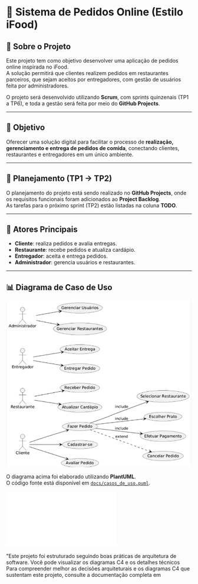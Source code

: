 # 🍔 Sistema de Pedidos Online (Estilo iFood)

## 📖 Sobre o Projeto
Este projeto tem como objetivo desenvolver uma aplicação de pedidos online inspirada no iFood.  
A solução permitirá que clientes realizem pedidos em restaurantes parceiros, que sejam aceitos por entregadores, com gestão de usuários feita por administradores.  

O projeto será desenvolvido utilizando **Scrum**, com sprints quinzenais (TP1 a TP6), e toda a gestão será feita por meio do **GitHub Projects**.

---

## 🎯 Objetivo
Oferecer uma solução digital para facilitar o processo de **realização, gerenciamento e entrega de pedidos de comida**, conectando clientes, restaurantes e entregadores em um único ambiente.

---

## 📅 Planejamento (TP1 → TP2)
O planejamento do projeto está sendo realizado no **GitHub Projects**, onde os requisitos funcionais foram adicionados ao **Project Backlog**.  
As tarefas para o próximo sprint (TP2) estão listadas na coluna **TODO**.

---

## 👥 Atores Principais
- **Cliente**: realiza pedidos e avalia entregas.  
- **Restaurante**: recebe pedidos e atualiza cardápio.  
- **Entregador**: aceita e entrega pedidos.  
- **Administrador**: gerencia usuários e restaurantes.  

---

## 📊 Diagrama de Caso de Uso
![Diagrama de Caso de Uso](casos_de_uso.png)

O diagrama acima foi elaborado utilizando **PlantUML**.  
O código fonte está disponível em [`docs/casos_de_uso.puml`](casos_de_uso.puml).

![os requisitos foram](requisitos.md)

"Este projeto foi estruturado seguindo boas práticas de arquitetura de software. Você pode visualizar os diagramas C4 e os detalhes técnicos 
Para compreender melhor as decisões arquiteturais e os diagramas C4 que sustentam este projeto, consulte a documentação completa em 


